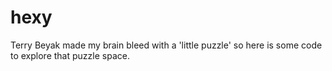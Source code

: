 hexy
====

Terry Beyak made my brain bleed with a 'little puzzle' so here is some code to explore that puzzle space.
